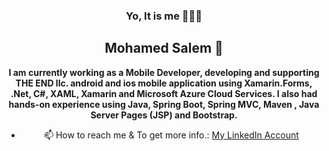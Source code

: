 <div align="center">
  
  ### Yo, It is me 👨🏽‍💻
 ## Mohamed Salem 🤝
 
 </div>

<div align="center"> 
  
  **I am currently working as a Mobile Developer, developing and supporting THE END llc. android and ios mobile application using Xamarin.Forms, .Net, C#, XAML, Xamarin and Microsoft Azure Cloud Services. I also had hands-on experience using Java, Spring Boot, Spring MVC, Maven , Java Server Pages (JSP) and Bootstrap.**
  
</div>

<div align="center"> 

- 📫 How to reach me & To get more info.:
[My LinkedIn Account](https://www.linkedin.com/in/moha-salem/)

</div> 


